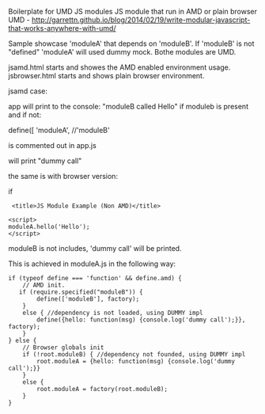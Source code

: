 Boilerplate for UMD JS modules
JS module that run in AMD or plain browser
UMD - http://garrettn.github.io/blog/2014/02/19/write-modular-javascript-that-works-anywhere-with-umd/

Sample showcase 'moduleA' that depends on 'moduleB'.
If 'moduleB' is not "defined" 'moduleA' will used dummy mock.
Bothe modules are UMD.

jsamd.html starts and showes the AMD enabled environment usage.
jsbrowser.html starts and shows plain browser environment.

jsamd case:

app will print to the console: "moduleB called Hello" if moduleb is present and if not:

  define([
  'moduleA',
  //'moduleB'
  
  is commented out in app.js
  
  will print "dummy call"
  
  the same is with browser version:
  
  if 
  
     <title>JS Module Example (Non AMD)</title>
   <!--script type="text/javascript" src="libs/moduleB.js"></script-->
   <script type="text/javascript" src="libs/moduleA.js"></script>

    <script>
    moduleA.hello('Hello');
    </script>
</head>

moduleB is not includes, 'dummy call' will be printed.

This is achieved in moduleA.js in the following way:

    if (typeof define === 'function' && define.amd) {
        // AMD init. 
       if (require.specified("moduleB")) {
        	define(['moduleB'], factory);
        }
        else { //dependency is not loaded, using DUMMY impl
        	define({hello: function(msg) {console.log('dummy call');}}, factory);
        }
    } else {
        // Browser globals init
        if (!root.moduleB) { //dependency not founded, using DUMMY impl
        	root.moduleA = {hello: function(msg) {console.log('dummy call');}}
        }
        else {
        	root.moduleA = factory(root.moduleB);
        }
    }

